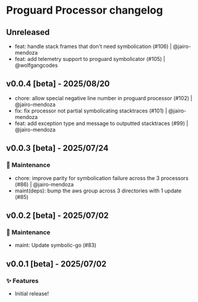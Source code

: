 # Proguard Processor changelog

## Unreleased

- feat: handle stack frames that don't need symbolication (#106) | @jairo-mendoza
- feat: add telemetry support to proguard symbolicator (#105) | @wolfgangcodes

## v0.0.4 [beta] - 2025/08/20

- chore: allow special negative line number in proguard processor (#102) | @jairo-mendoza
- fix: fix processor not partial symbolicating stacktraces (#101) | @jairo-mendoza
- feat: add exception type and message to outputted stacktraces (#99) | @jairo-mendoza

## v0.0.3 [beta] - 2025/07/24

### 🚧 Maintenance

- chore: improve parity for symbolication failure across the 3 processors (#86) | @jairo-mendoza
- maint(deps): bump the aws group across 3 directories with 1 update (#85)

## v0.0.2 [beta] - 2025/07/02

### 🚧 Maintenance

- maint: Update symbolic-go (#83)

## v0.0.1 [beta] - 2025/07/02

### ✨ Features

- Initial release!
